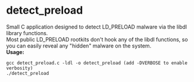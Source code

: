 # detect_preload
Small C application designed to detect LD_PRELOAD malware via the libdl library functions.</br>
Most public LD_PRELOAD rootkits don't hook any of the libdl functions, so you can easily reveal any "hidden" malware on the system.</br>
<b>Usage:</b>
```
gcc detect_preload.c -ldl -o detect_preload (add -DVERBOSE to enable verbosity)
./detect_preload
```
